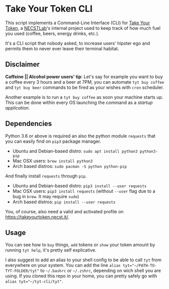 # Take Your Token CLI
This script implements a Command-Line Interface (CLI) for [Take Your Token](https://takeyourtoken.necst.it/), a [NECSTLab](https://necst.it/)'s internal project used to keep track of how much fuel you used (coffee, beers, energy drinks, etc.).

It's a CLI script that nobody asked, to increase users' hipster ego and permits them to never ever leave their terminal habitat.

## Disclaimer
**Caffeine || Alcohol power users' tip**: Let's say for example you want to buy a coffee every 3 hours and a beer at 7PM, you can automate `tyt buy coffee` and `tyt buy beer` commands to be fired as your wishes with `cron` scheduler.

Another example is to run a `tyt buy coffee` as soon your machine starts up. This can be done within every OS launching the command as a *startup application*.

## Dependencies
Python 3.6 or above is required an also the python module `requests` that you can easily find on `pip3` package manager.
- Ubuntu and Debian-based distro: `sudo apt install python3 python3-pip`
- Mac OSX users: `brew install python3`
- Arch based distros: `sudo pacman -S python python-pip`

And finally install `requests` through `pip`.
- Ubuntu and Debian-based distro: `pip3 install --user requests`
- Mac OSX users: `pip3 install requests` (without `--user` flag due to a bug in `brew`. It may require `sudo`)
- Arch based distros: `pip install --user requests`

You, of course, also need a valid and activated profile on <https://takeyourtoken.necst.it/>.
 
## Usage
You can see how to `buy` things, `add` tokens or `show` your token amount by running `tyt help`, it's pretty self explicative.

I also suggest to add an alias to your shell config to be able to call `tyt` from everywhere on your system.
You can add the line `alias tyt="~/PATH-TO-TYT-FOLDER/tyt"` to `~/.bashrc` or `~/.zshrc`, depending on wich shell you are using.
If you cloned this repo in your home, you can pretty safely go with `alias tyt="~/tyt-cli/tyt"`.
